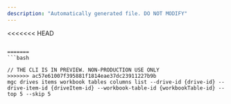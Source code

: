 ```yaml
---
description: "Automatically generated file. DO NOT MODIFY"
---
```


<<<<<<< HEAD
```cli

=======
```bash

// THE CLI IS IN PREVIEW. NON-PRODUCTION USE ONLY
>>>>>>> ac57e61007f395881f1814eae37dc23911227b9b
mgc drives items workbook tables columns list --drive-id {drive-id} --drive-item-id {driveItem-id} --workbook-table-id {workbookTable-id} --top 5 --skip 5

```